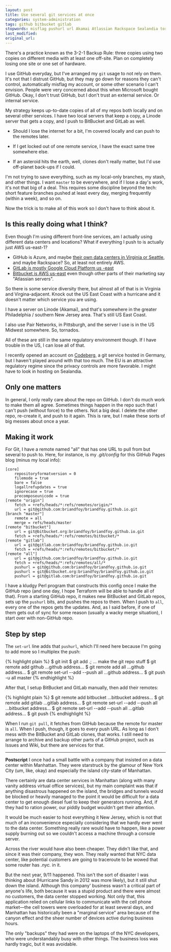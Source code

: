 ```yaml
---
layout: post
title: Use several git services at once
categories: system-administration
tags: github bitbucket gitlab
stopwords: misflag pushurl url Akamai Atlassian Rackspace Sealandia tornados
last_modified:
original_url:
---
```


There's a practice known as the 3-2-1 Backup Rule: three copies using two copies on different media with at least one off-site. Plan on completely losing one site or one set of hardware.

<!--more-->

I use GitHub everyday, but I've arranged my `git` usage to not rely on them. It's not that I distrust GitHub, but they may go down for reasons they can't control, automatically misflag my account, or some other scenario I can't envision. People were very concerned about this when Microsoft bought GitHub. Okay, I don't trust GitHub, but I don't trust an external service. Or internal service.

My strategy keeps up-to-date copies of all of my repos both locally and on several other services. I have two local servers that keep a copy, a Linode server that gets a copy, and I push to BitBucket and GitLab as well.

* Should I lose the internet for a bit, I'm covered locally and can push to the remotes later.

* If I get locked out of one remote service, I have the exact same tree somewhere else.

* If an asteroid hits the earth, well, clones don't really matter, but I'd use off-planet back-ups if I could.

I'm not trying to save everything, such as my local-only branches, my stash, and other things. I want `master` to be everywhere, and if I lose a day's work, it's not that big of a deal. This requires some discipline beyond the tech: short feature branches pushed at least every day, merging frequently (within a week), and so on.

Now the trick is to make all of this work so I don't have to think about it.

## Is this really doing what I think?

Even though I'm using different front-line services, am I actually using different data centers and locations? What if everything I push to is actually just AWS us-east-1?

* GitHub is Azure, and maybe [their own data centers in Virginia or Seattle](https://github.blog/2017-10-12-evolution-of-our-data-centers/), and maybe Rackspace? So, at least not entirely AWS.
* [GitLab is mostly Google Cloud Platform us -east](https://about.gitlab.com/handbook/engineering/infrastructure/production/architecture/)
* [Bitbucket is AWS us-east](https://www.atlassian.com/trust/reliability/cloud-architecture-and-operational-practices#data-backups) even though other parts of their marketing say "Atlassian servers".

So there is some service diversity there, but almost all of that is in Virginia and Virgina-adjacent. Knock out the US East Coast with a hurricane and it doesn't matter which service you are using.

I have a server on Linode (Akamai), and that's somewhere in the greater Philadelphia / southern New Jersey area. That's still US East Coast.

I also use Pair Networks, in Pittsburgh, and the server I use is in the US Midwest somewhere. So, tornados.

All of these are still in the same regulatory environment though. If I have trouble in the US, I can lose all of that.

I recently opened an account on [Codeberg](https://codeberg.org), a git service hosted in Germany, but I haven't played around with that too much. The EU is an attractive regulatory regime since the privacy controls are more favorable. I might have to look in hosting on Sealandia.

## Only one matters

In general, I only really care about the repo on GitHub. I don't do much work to make them all agree. Sometimes things happen in the repo such that I can't push (without force) to the others. Not a big deal. I delete the other repo, re-create it, and push to it again. This is rare, but I make these sorts of big messes about once a year.

## Making it work

For Git, I have a remote named "all" that has one URL to pull from but several to push to. Here, for instance, is my *.git/config* for this GitHub Pages blog (minus my local info):

    [core]
        repositoryformatversion = 0
        filemode = true
        bare = false
        logallrefupdates = true
        ignorecase = true
        precomposeunicode = true
    [remote "origin"]
        fetch = +refs/heads/*:refs/remotes/origin/*
        url = git@github.com:briandfoy/briandfoy.github.io.git
    [branch "master"]
        remote = all
        merge = refs/heads/master
    [remote "bitbucket"]
        url = git@bitbucket.org:briandfoy/briandfoy.github.io.git
        fetch = +refs/heads/*:refs/remotes/bitbucket/*
    [remote "gitlab"]
        url = git@gitlab.com:briandfoy/briandfoy.github.io.git
        fetch = +refs/heads/*:refs/remotes/bitbucket/*
    [remote "all"]
        url = git@github.com:briandfoy/briandfoy.github.io.git
        fetch = +refs/heads/*:refs/remotes/all/*
        pushurl = git@github.com:briandfoy/briandfoy.github.io.git
        pushurl = git@bitbucket.org:briandfoy/briandfoy.github.io.git
        pushurl = git@gitlab.com:briandfoy/briandfoy.github.io.git

I have a kludgy Perl program that constructs this config once I make the GitHub repo (and one day, I hope Terraform will be able to handle all of that). From a starting GitHub repo, it makes new BitBucket and GitLab repos, sets up the `pushurl` bits, and pushes the repos to them. When I push to `all`, every one of the repos gets the updates. And, as I said before, if one of them gets out of sync for some reason (usually a wacky merge situation), I start over with non-GitHub repo.

## Step by step

The `set-url` line adds that `pushurl`, which I'll need here because I'm going to add more so I multiplex the push:

{% highlight plain %}
$ git init
$ git add .; ... make the git repo stuff
$ git remote add github ...github address...
$ git remote add all ...github address...
$ git remote set-url --add --push all ...github address...
$ git push -u all master
{% endhighlight %}

After that, I setup BitBucket and GitLab manually, then add their remotes:

{% highlight plain %}
$ git remote add bitbucket ...bitbucket address...
$ git remote add gitlab ...gitlab address...
$ git remote set-url --add --push all ...bitbucket address...
$ git remote set-url --add --push all ...gitlab address...
$ git push
{% endhighlight %}

When I run `git pull`, it fetches from GitHub because the remote for master is `all`. When I push, though, it goes to every push URL. As long as I don't mess with the BitBucket and GitLab clones, that works. I still need to arrange to archive and backup other parts of a GitHub project, such as Issues and Wiki, but there are services for that.

---

**Postscript** I once had a small battle with a company that insisted on a data center within Manhattan. They were starstruck by the glamour of New York City (um, like, okay) and especially the island city-state of Manhattan.

There certainly are data center services in Manhattan (along with many vanity address virtual office services), but my main complaint was that if anything disastrous happened on the island, the bridges and tunnels would be blocked or heavily managed to the point it would be difficult for a data center to get enough diesel fuel to keep their generators running. And, if they had to ration power, our piddly budget wouldn't get their attention.

It would be much easier to host everything it New Jersey, which is not that much of an inconvenience especially considering that we hardly ever went to the data center. Something really rare would have to happen, like a power supply burning out so we couldn't access a machine through a console server.

Across the river would have also been cheaper. They didn't like that, and since it was their company, they won. They really wanted that NYC data center, like potential customers are going to traceroute to be wowed that some router has *.nyc.* in it.

But the next year, 9/11 happened. This isn't the sort of disaster I was thinking about (Hurricane Sandy in 2012 was more likely), but it still shut down the island. Although this company' business wasn't a critical part of anyone's life, both because it was a stupid product and there were almost no customers, the data center stopped working. Not only that, this application relied on cellular links to communicate with the cell phone market—the cell towers were overloaded for at least several days, and Manhattan has historically been a "marginal service" area because of the canyon effect and the sheer number of devices active during business hours.

The only "backups" they had were on the laptops of the NYC developers, who were understandably busy with other things. The business loss was hardly tragic, but it was avoidable.
